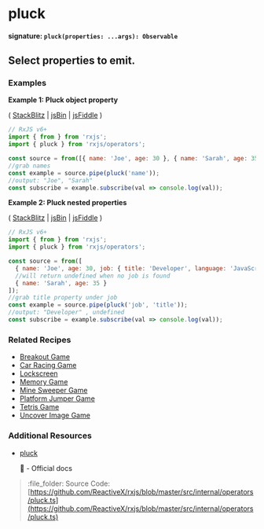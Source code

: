 # pluck

#### signature: `pluck(properties: ...args): Observable`

## Select properties to emit.

### Examples

**Example 1: Pluck object property**

\( [StackBlitz](https://stackblitz.com/edit/typescript-jkda4e?file=index.ts&devtoolsheight=100) \| [jsBin](http://jsbin.com/zokaxiwahe/1/edit?js,console) \| [jsFiddle](https://jsfiddle.net/btroncone/58v9xq0f/) \)

```javascript
// RxJS v6+
import { from } from 'rxjs';
import { pluck } from 'rxjs/operators';

const source = from([{ name: 'Joe', age: 30 }, { name: 'Sarah', age: 35 }]);
//grab names
const example = source.pipe(pluck('name'));
//output: "Joe", "Sarah"
const subscribe = example.subscribe(val => console.log(val));
```

**Example 2: Pluck nested properties**

\( [StackBlitz](https://stackblitz.com/edit/typescript-rinjzk?file=index.ts&devtoolsheight=100) \| [jsBin](http://jsbin.com/joqesidugu/1/edit?js,console) \| [jsFiddle](https://jsfiddle.net/btroncone/n592m597/) \)

```javascript
// RxJS v6+
import { from } from 'rxjs';
import { pluck } from 'rxjs/operators';

const source = from([
  { name: 'Joe', age: 30, job: { title: 'Developer', language: 'JavaScript' } },
  //will return undefined when no job is found
  { name: 'Sarah', age: 35 }
]);
//grab title property under job
const example = source.pipe(pluck('job', 'title'));
//output: "Developer" , undefined
const subscribe = example.subscribe(val => console.log(val));
```

### Related Recipes

* [Breakout Game](../../recipes/breakout-game.md)
* [Car Racing Game](../../recipes/car-racing-game.md)
* [Lockscreen](../../recipes/lockscreen.md)
* [Memory Game](../../recipes/memory-game.md)
* [Mine Sweeper Game](../../recipes/mine-sweeper-game.md)
* [Platform Jumper Game](../../recipes/platform-jumper-game.md)
* [Tetris Game](../../recipes/tetris-game.md)
* [Uncover Image Game](../../recipes/uncover-image-game.md)

### Additional Resources

* [pluck](https://rxjs.dev/api/operators/pluck)

  :newspaper: - Official docs

> :file\_folder: Source Code: [https://github.com/ReactiveX/rxjs/blob/master/src/internal/operators/pluck.ts](https://github.com/ReactiveX/rxjs/blob/master/src/internal/operators/pluck.ts)

